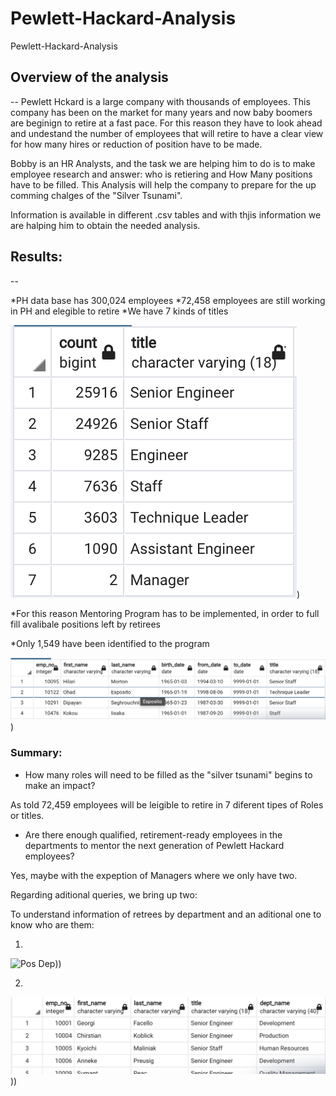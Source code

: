 # Pewlett-Hackard-Analysis
Pewlett-Hackard-Analysis

## Overview of the analysis
--
Pewlett Hckard is a large company with thousands of employees. This company has been on the market for many years and now baby boomers are beginign to retire at a fast pace. For this reason they have to look ahead and undestand the number of employees that will retire to have a clear view for how many hires or reduction of position have to be made. 

Bobby is an HR Analysts, and the task we are helping him to do is to make employee research and answer: who is retiering and How Many positions have to be filled. This Analysis will help the company to prepare for the up comming chalges of the "Silver Tsunami".

Information is available in different .csv tables and with thjis information we are halping him to obtain the needed analysis.

## Results:
--

*PH data base has 300,024 employees
*72,458 employees are still working in PH and elegible to retire
*We have 7 kinds of titles 

![Ret](/Images/retiring%20titles.png))

*For this reason Mentoring Program has to be implemented, in order to full fill avalibale positions left by retirees

*Only 1,549 have been identified to the program

![Ment](/Images/Mentorship%20Program.png))

### Summary:

* How many roles will need to be filled as the "silver tsunami" begins to make an impact?

As told 72,459 employees will be leigible to retire in 7 diferent tipes of Roles or titles.

* Are there enough qualified, retirement-ready employees in the departments to mentor the next generation of Pewlett Hackard employees?

Yes, maybe with the expeption of Managers where we only have two.

Regarding aditional queries, we bring up two:

To understand information of retrees by department and an aditional one to know who are them:

1.

![Pos Dep](/[/Images/position_per_department.png)))

2.

![Ret by Dep](/Images/retirees_per%20department.png)))








